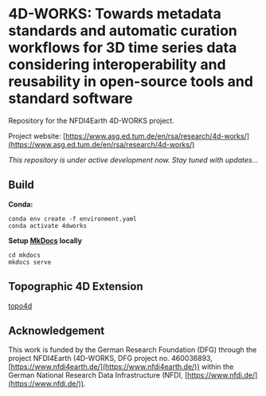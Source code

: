 # 4D-WORKS: Towards metadata standards and automatic curation workflows for 3D time series data considering interoperability and reusability in open-source tools and standard software

Repository for the NFDI4Earth 4D-WORKS project.

Project website: [https://www.asg.ed.tum.de/en/rsa/research/4d-works/](https://www.asg.ed.tum.de/en/rsa/research/4d-works/)

*This repository is under active development now. Stay tuned with updates...*

## Build

**Conda:**
```
conda env create -f environment.yaml
conda activate 4dworks
```

**Setup [MkDocs](https://www.mkdocs.org/) locally**
```
cd mkdocs
mkdocs serve
```

## Topographic 4D Extension

[topo4d](topo4d_ext.md)


<!-- ## Ref

- https://github.com/radiantearth/stac-spec/blob/v1.1.0/best-practices.md
- https://github.com/radiantearth/stac-spec/blob/master/extensions/README.md
- https://github.com/stac-extensions/pointcloud?tab=readme-ov-file
- https://github.com/stac-extensions/mlm -->


## Acknowledgement
This work is funded by the German Research Foundation (DFG) through the project NFDI4Earth (4D-WORKS, DFG project no. 460036893, [https://www.nfdi4earth.de/](https://www.nfdi4earth.de/)) within the German National Research Data Infrastructure (NFDI, [https://www.nfdi.de/](https://www.nfdi.de/)). 
